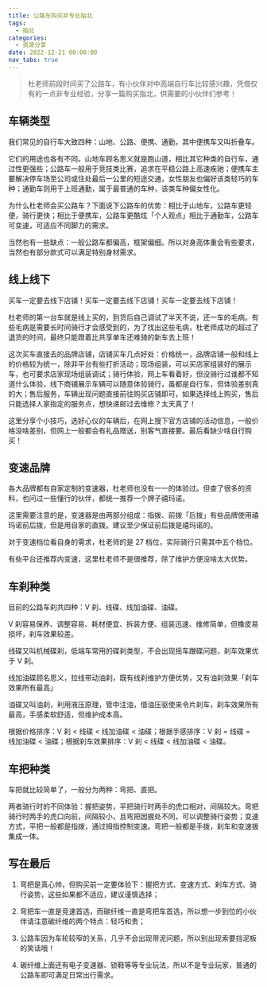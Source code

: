 ```yaml
---
title: 公路车购买非专业指北
tags:
  - 指北
categories:
  - 资源分享
date: 2022-12-21 00:00:00
nav_tabs: true
---
```


> 杜老师前段时间买了公路车，有小伙伴对中高端自行车比较感兴趣，凭借仅有的一点非专业经验，分享一篇购买指北，供需要的小伙伴们参考！

<!-- more -->

## 车辆类型

我们常见的自行车大致四种：山地、公路、便携、通勤，其中便携车又叫折叠车。

它们的用途也各有不同。山地车顾名思义就是跑山道，相比其它种类的自行车，通过性更强些；公路车一般用于竞技类比赛，追求在平稳公路上高速疾驰；便携车主要解决停车场至公司或住处最后一公里的短途交通，女性朋友也偏好该类轻巧的车种；通勤车则用于上班通勤，属于最普通的车种，该类车种偏女性化。

为什么杜老师会买公路车？下面说下公路车的优势：相比于山地车，公路车更轻便，骑行更快；相比于便携车，公路车更酷炫「个人观点」相比于通勤车，公路车可变速，可适应不同脚力的需求。

当然也有一些缺点：一般公路车都偏高，框架偏细。所以对身高体重会有些要求，当然也有部分款式可以满足特别身材需求。

## 线上线下

买车一定要去线下店铺！买车一定要去线下店铺！买车一定要去线下店铺！

杜老师的第一台车就是线上买的，到货后自己调试了半天不说，还一车的毛病。有些毛病是需要长时间骑行才会感受到的，为了找出这些毛病，杜老师成功的超过了退货的时间，最终只能蹬着比共享单车还难骑的新车去上班！

这次买车直接去的品牌店铺，店铺买车几点好处：价格统一，品牌店铺一般和线上的价格较为统一，除非平台有些打折活动；现场组装，可以买店家组装好的展示车，也可要求店家现场组装调试；骑行体验，网上车看着好，但没骑行过谁都不知道什么体验，线下商铺展示车辆可以随意体验骑行，虽都是自行车，但体验差别真的大；售后服务，车辆出现问题直接前往购买店铺即可，如果选择线上购买，售后只能选择人家指定的服务点，想快递邮过去维修？太天真了！

这里分享个小技巧，选好心仪的车辆后，在网上搜下官方店铺的活动信息，一般价格没啥差别，但网上一般都会有礼品赠送，别客气直接要。最后看缺少啥自行购买！

## 变速品牌

各大品牌都有自家定制的变速器，杜老师也没有一一的体验过。但查了很多的资料，也问过一些懂行的伙伴，都统一推荐一个牌子禧玛诺。

这里需要注意的是，变速器是由两部分组成：指拨、前拨「后拨」有些品牌使用禧玛诺前后拨，但是用自家的直拨。建议至少保证前后拨是禧玛诺的。

对于变速档位看自身的需求，杜老师的是 27 档位，实际骑行只需其中五个档位。

有些平台还推荐内变速，这里杜老师不是很推荐，除了维护方便没啥太大优势。

## 车刹种类

目前的公路车刹共四种：V 刹、线碟、线加油碟、油碟。

V 刹容易保养、调整容易、耗材便宜、拆装方便、组装迅速、维修简单，但橡皮易损坏，刹车效果较差。

线碟又叫机械碟刹，低端车常用的碟刹类型，不会出现摇车蹭碟问题，刹车效果优于 V 刹。

线加油碟顾名思义，拉线带动油刹，既有线刹维护方便优势，又有油刹效果「刹车效果所有最高」

油碟又叫油刹，利用液压原理，管中注油，借油压驱使来令片刹车，刹车效果所有最高，手感柔软舒适，但维护成本高。

根据价格排序：V 刹 < 线碟 < 线加油碟 < 油碟；根据手感排序：V 刹 = 线碟 = 线加油碟 < 油碟；根据刹车效果排序：V 刹 < 线碟 < 线加油碟 < 油碟。

## 车把种类

车把就比较简单了，一般分为两种：弯把、直把。

两者骑行时的不同体验：握把姿势，平把骑行时两手的虎口相对，间隔较大。弯把骑行时两手的虎口向前，间隔较小，且弯把因握处不同，可以调整骑行姿势；变速方式，平把一般都是指拨，通过拇指控制变速。弯把一般都是手拨，刹车和变速拨集成一体。

## 写在最后

1. 弯把是真心帅，但购买前一定要体验下：握把方式、变速方式、刹车方式、骑行姿势，这些如果都不适应，建议谨慎选择；

2. 弯把车一直是竞速首选，而碳纤维一直是弯把车首选，所以想一步到位的小伙伴请注意碳纤维的两个特点：轻巧和贵；

3. 公路车因为车轮较窄的关系，几乎不会出现带泥问题，所以别出现索要挡泥板的笑话哦！

4. 碳纤维上面还有电子变速器、锁鞋等等专业玩法，所以不是专业玩家，普通的公路车即可满足日常出行需求。